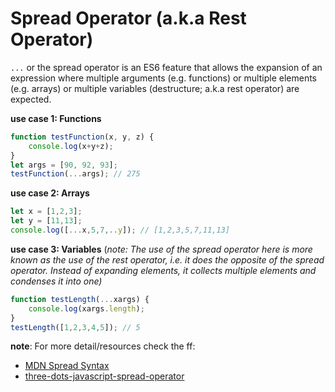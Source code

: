 # Spread Operator (a.k.a Rest Operator)

`...` or the spread operator is an ES6 feature that allows the expansion of an expression where multiple arguments (e.g. functions) or multiple elements (e.g. arrays) or multiple variables (destructure; a.k.a rest operator) are expected.

**use case 1: Functions**
```js
function testFunction(x, y, z) {
    console.log(x+y+z);
}
let args = [90, 92, 93];
testFunction(...args); // 275
```

**use case 2: Arrays**
```js
let x = [1,2,3];
let y = [11,13];
console.log([...x,5,7,..y]); // [1,2,3,5,7,11,13]
```

**use case 3: Variables** (_note: The use of the spread operator here is more known as the use of the rest operator, i.e. it does the opposite of the spread operator. Instead of expanding elements, it collects multiple elements and condenses it into one)_
```js
function testLength(...xargs) {
    console.log(xargs.length);
}
testLength([1,2,3,4,5]); // 5
```

**note**: For more detail/resources check the ff:

* [MDN Spread Syntax](https://developer.mozilla.org/en/docs/Web/JavaScript/Reference/Operators/Spread_operator)
* [three-dots-javascript-spread-operator](http://jpsierens.com/three-dots-javascript-spread-operator/)

